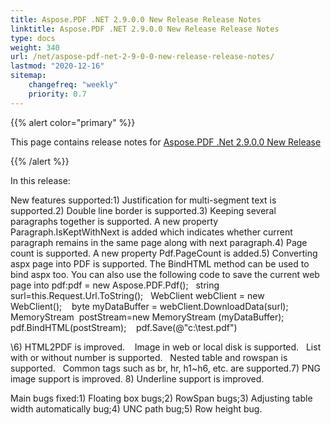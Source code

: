 ```yaml
---
title: Aspose.PDF .NET 2.9.0.0 New Release Release Notes
linktitle: Aspose.PDF .NET 2.9.0.0 New Release Release Notes
type: docs
weight: 340
url: /net/aspose-pdf-net-2-9-0-0-new-release-release-notes/
lastmod: "2020-12-16"
sitemap:
    changefreq: "weekly"
    priority: 0.7
---
```


{{% alert color="primary" %}} 

This page contains release notes for [Aspose.PDF .Net 2.9.0.0 New Release](http://www.aspose.com/downloads/pdf/net/new-releases/aspose.pdf-.net-2.9.0.0-new-release/)

{{% /alert %}} 

In this release:

New features supported:1) Justification for multi-segment text is supported.2) Double line border is supported.3) Keeping several paragraphs together is supported. A new property Paragraph.IsKeptWithNext is added which indicates whether current paragraph remains in the same page along with next paragraph.4) Page count is supported. A new property Pdf.PageCount is added.5) Converting aspx page into PDF is supported. The BindHTML method can be used to bind aspx too. You can also use the following code to save the current web page into pdf:pdf = new Aspose.PDF.Pdf();   string surl=this.Request.Url.ToString();   WebClient webClient = new WebClient();    byte myDataBuffer = webClient.DownloadData(surl);    MemoryStream  postStream=new MemoryStream (myDataBuffer);    pdf.BindHTML(postStream);    pdf.Save(@"c:\test.pdf")

\6) HTML2PDF is improved.    Image in web or local disk is supported.   List with or without number is supported.   Nested table and rowspan is supported.   Common tags such as br, hr, h1~h6, etc. are supported.7) PNG image support is improved. 8) Underline support is improved.

Main bugs fixed:1) Floating box bugs;2) RowSpan bugs;3) Adjusting table width automatically bug;4) UNC path bug;5) Row height bug.
